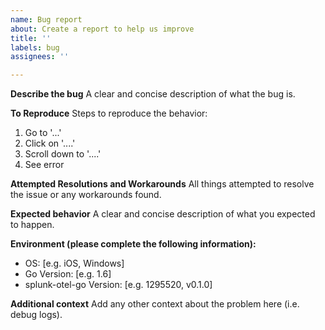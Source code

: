 ```yaml
---
name: Bug report
about: Create a report to help us improve
title: ''
labels: bug
assignees: ''

---
```


**Describe the bug**
A clear and concise description of what the bug is.

**To Reproduce**
Steps to reproduce the behavior:

1. Go to '...'
2. Click on '....'
3. Scroll down to '....'
4. See error

**Attempted Resolutions and Workarounds**
All things attempted to resolve the issue or any workarounds found.

**Expected behavior**
A clear and concise description of what you expected to happen.

**Environment (please complete the following information):**

- OS: [e.g. iOS, Windows]
- Go Version: [e.g. 1.6]
- splunk-otel-go Version: [e.g. 1295520, v0.1.0]

**Additional context**
Add any other context about the problem here (i.e. debug logs).
